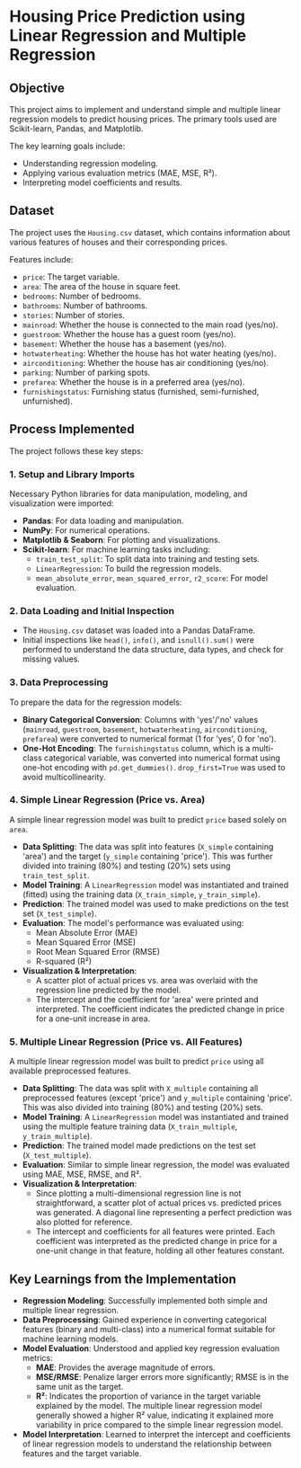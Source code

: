 # Housing Price Prediction using Linear Regression and Multiple Regression

## Objective
This project aims to implement and understand simple and multiple linear regression models to predict housing prices. The primary tools used are Scikit-learn, Pandas, and Matplotlib. 

The key learning goals include:
* Understanding regression modeling. 
* Applying various evaluation metrics (MAE, MSE, R²). 
* Interpreting model coefficients and results. 

## Dataset
The project uses the `Housing.csv` dataset, which contains information about various features of houses and their corresponding prices. 

Features include:
* `price`: The target variable. 
* `area`: The area of the house in square feet. 
* `bedrooms`: Number of bedrooms.
* `bathrooms`: Number of bathrooms. 
* `stories`: Number of stories. 
* `mainroad`: Whether the house is connected to the main road (yes/no). 
* `guestroom`: Whether the house has a guest room (yes/no). 
* `basement`: Whether the house has a basement (yes/no). 
* `hotwaterheating`: Whether the house has hot water heating (yes/no). 
* `airconditioning`: Whether the house has air conditioning (yes/no). 
* `parking`: Number of parking spots. 
* `prefarea`: Whether the house is in a preferred area (yes/no).
* `furnishingstatus`: Furnishing status (furnished, semi-furnished, unfurnished).

## Process Implemented

The project follows these key steps:

### 1. Setup and Library Imports
Necessary Python libraries for data manipulation, modeling, and visualization were imported:
* **Pandas**: For data loading and manipulation.
* **NumPy**: For numerical operations.
* **Matplotlib & Seaborn**: For plotting and visualizations.
* **Scikit-learn**: For machine learning tasks including:
    * `train_test_split`: To split data into training and testing sets.
    * `LinearRegression`: To build the regression models.
    * `mean_absolute_error`, `mean_squared_error`, `r2_score`: For model evaluation.

### 2. Data Loading and Initial Inspection
* The `Housing.csv` dataset was loaded into a Pandas DataFrame.
* Initial inspections like `head()`, `info()`, and `isnull().sum()` were performed to understand the data structure, data types, and check for missing values. 

### 3. Data Preprocessing
To prepare the data for the regression models:
* **Binary Categorical Conversion**: Columns with 'yes'/'no' values (`mainroad`, `guestroom`, `basement`, `hotwaterheating`, `airconditioning`, `prefarea`) were converted to numerical format (1 for 'yes', 0 for 'no'). 
* **One-Hot Encoding**: The `furnishingstatus` column, which is a multi-class categorical variable, was converted into numerical format using one-hot encoding with `pd.get_dummies()`. `drop_first=True` was used to avoid multicollinearity.

### 4. Simple Linear Regression (Price vs. Area)
A simple linear regression model was built to predict `price` based solely on `area`.
* **Data Splitting**: The data was split into features (`X_simple` containing 'area') and the target (`y_simple` containing 'price'). This was further divided into training (80%) and testing (20%) sets using `train_test_split`.
* **Model Training**: A `LinearRegression` model was instantiated and trained (fitted) using the training data (`X_train_simple`, `y_train_simple`).
* **Prediction**: The trained model was used to make predictions on the test set (`X_test_simple`).
* **Evaluation**: The model's performance was evaluated using:
    * Mean Absolute Error (MAE)
    * Mean Squared Error (MSE)
    * Root Mean Squared Error (RMSE)
    * R-squared (R²)
* **Visualization & Interpretation**:
    * A scatter plot of actual prices vs. area was overlaid with the regression line predicted by the model.
    * The intercept and the coefficient for 'area' were printed and interpreted. The coefficient indicates the predicted change in price for a one-unit increase in area.

### 5. Multiple Linear Regression (Price vs. All Features)
A multiple linear regression model was built to predict `price` using all available preprocessed features. 
* **Data Splitting**: The data was split with `X_multiple` containing all preprocessed features (except 'price') and `y_multiple` containing 'price'.  This was also divided into training (80%) and testing (20%) sets.
* **Model Training**: A `LinearRegression` model was instantiated and trained using the multiple feature training data (`X_train_multiple`, `y_train_multiple`).
* **Prediction**: The trained model made predictions on the test set (`X_test_multiple`).
* **Evaluation**: Similar to simple linear regression, the model was evaluated using MAE, MSE, RMSE, and R².
* **Visualization & Interpretation**:
    * Since plotting a multi-dimensional regression line is not straightforward, a scatter plot of actual prices vs. predicted prices was generated. A diagonal line representing a perfect prediction was also plotted for reference.
    * The intercept and coefficients for all features were printed. Each coefficient was interpreted as the predicted change in price for a one-unit change in that feature, holding all other features constant.

## Key Learnings from the Implementation
* **Regression Modeling**: Successfully implemented both simple and multiple linear regression.
* **Data Preprocessing**: Gained experience in converting categorical features (binary and multi-class) into a numerical format suitable for machine learning models. 
* **Model Evaluation**: Understood and applied key regression evaluation metrics:
    * **MAE**: Provides the average magnitude of errors.
    * **MSE/RMSE**: Penalize larger errors more significantly; RMSE is in the same unit as the target.
    * **R²**: Indicates the proportion of variance in the target variable explained by the model. The multiple linear regression model generally showed a higher R² value, indicating it explained more variability in price compared to the simple linear regression model.
* **Model Interpretation**: Learned to interpret the intercept and coefficients of linear regression models to understand the relationship between features and the target variable. 
